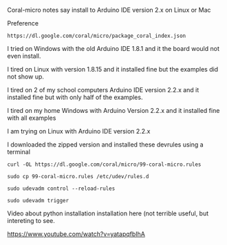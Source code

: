 
Coral-micro notes say install to Arduino IDE version 2.x on Linux or Mac

Preference 
``` 
https://dl.google.com/coral/micro/package_coral_index.json
```

I tried on Windows with the old Arduino IDE 1.8.1 and it the board would not even install.

I tired on Linux with version 1.8.15 and it installed fine but the examples did not show up.


I tired on 2 of my school computers Arduino IDE version 2.2.x and it installed fine but with only half of the examples.


I tired on my home Windows with Arduino Version 2.2.x and it installed fine with all examples


I am trying on Linux with Arduino IDE version 2.2.x

I downloaded the zipped version and installed these devrules using a terminal

```
curl -OL https://dl.google.com/coral/micro/99-coral-micro.rules

sudo cp 99-coral-micro.rules /etc/udev/rules.d

sudo udevadm control --reload-rules

sudo udevadm trigger
```


Video about python installation installation here (not terrible useful, but intereting to see.

https://www.youtube.com/watch?v=yatapqfbIhA



